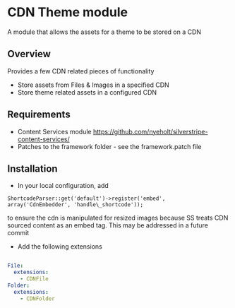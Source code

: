 # CDN Theme module 

A module that allows the assets for a theme to be stored on a CDN

## Overview

Provides a few CDN related pieces of functionality

* Store assets from Files & Images in a specified CDN
* Store theme related assets in a configured CDN



## Requirements

* Content Services module https://github.com/nyeholt/silverstripe-content-services/
* Patches to the framework folder - see the framework.patch file 

## Installation

* In your local configuration, add 

`ShortcodeParser::get('default')->register('embed', array('CdnEmbedder', 'handle\_shortcode'));`

to ensure the cdn is manipulated for resized images because SS treats CDN sourced content
as an embed tag. This may be addressed in a future commit

* Add the following extensions

```yml

File:
  extensions:
    - CDNFile
Folder: 
  extensions:
    - CDNFolder

```
